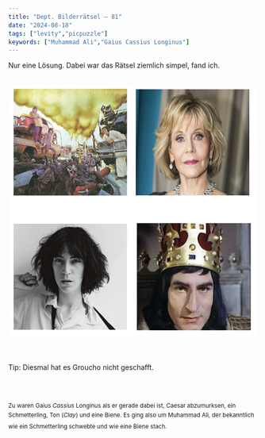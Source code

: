 ```yaml
---
title: "Dept. Bilderrätsel – 81"
date: "2024-08-18"
tags: ["levity","picpuzzle"]
keywords: ["Muhammad Ali","Gaius Cassius Longinus"]
---
```

Nur eine Lösung. Dabei war das Rätsel ziemlich simpel, fand ich. 


<br/>

<img  src="/assets/img/picpuzzle/picpuzzle81.webp" alt="Bilderrätsel81">

<br/>
<br/>
<br/>

Tip: Diesmal hat es Groucho nicht geschafft.

<br/>
<br/>

<sup>Zu waren Gaius <i>Cassius</i> Longinus als er gerade dabei ist, Caesar abzumurksen, ein Schmetterling, Ton (<i>Clay</i>) und eine Biene.
Es ging also um Muhammad Ali, der bekanntlich wie ein Schmetterling schwebte und wie eine Biene stach.
<sup>